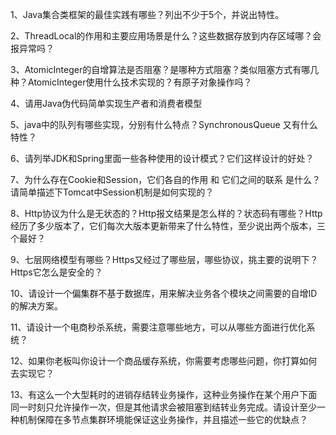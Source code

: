 1、Java集合类框架的最佳实践有哪些？列出不少于5个，并说出特性。

2、ThreadLocal的作用和主要应用场景是什么？这些数据存放到内存区域哪？会报异常吗？

3、AtomicInteger的自增算法是否阻塞？是哪种方式阻塞？类似阻塞方式有哪几种？AtomicInteger使用什么技术实现的？有原子对象操作吗？

4、请用Java伪代码简单实现生产者和消费者模型

5、java中的队列有哪些实现，分别有什么特点？SynchronousQueue 又有什么特性？

6、请列举JDK和Spring里面一些各种使用的设计模式？它们这样设计的好处？

7、为什么存在Cookie和Session，它们各自的作用 和 它们之间的联系 是什么？请简单描述下Tomcat中Session机制是如何实现的？

8、Http协议为什么是无状态的？Http报文结果是怎么样的？状态码有哪些？Http经历了多少版本了，它们每次大版本更新带来了什么特性，至少说出两个版本，三个最好？

9、七层网络模型有哪些？Https又经过了哪些层，哪些协议，挑主要的说明下？Https它怎么是安全的？

10、请设计一个偏集群不基于数据库，用来解决业务各个模块之间需要的自增ID的解决方案。

11、请设计一个电商秒杀系统，需要注意哪些地方，可以从哪些方面进行优化系统？

12、如果你老板叫你设计一个商品缓存系统，你需要考虑哪些问题，你打算如何去实现它？

13、有这么一个大型耗时的进销存结转业务操作，这种业务操作在某个用户下面同一时刻只允许操作一次，但是其他请求会被阻塞到结转业务完成。请设计至少一种机制保障在多节点集群环境能保证这业务操作，并且描述一些它的优缺点？



